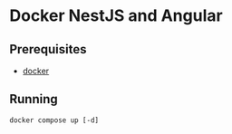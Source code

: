 # Docker NestJS and Angular

## Prerequisites

- [docker](https://www.docker.com/)

## Running

```shell
docker compose up [-d]
```
